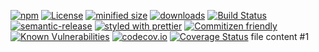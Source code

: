 [![npm](https://img.shields.io/npm/v/sync-test-repository.svg)](https://www.npmjs.com/package/sync-test-repository)
[![License](https://img.shields.io/badge/License-BSD%203--Clause-blue.svg)](https://opensource.org/licenses/BSD-3-Clause)
[![minified size](https://badgen.net/bundlephobia/min/sync-test-repository)](https://bundlephobia.com/result?p=sync-test-repository)
[![downloads](http://img.shields.io/npm/dm/sync-test-repository.svg?style=flat-square)](https://npmjs.org/package/sync-test-repository)
[![Build Status](https://travis-ci.com/arlac77/sync-test-repository.svg?branch=master)](https://travis-ci.com/arlac77/sync-test-repository)
[![semantic-release](https://img.shields.io/badge/%20%20%F0%9F%93%A6%F0%9F%9A%80-semantic--release-e10079.svg)](https://github.com/arlac77/sync-test-repository.git)
[![styled with prettier](https://img.shields.io/badge/styled_with-prettier-ff69b4.svg)](https://github.com/prettier/prettier)
[![Commitizen friendly](https://img.shields.io/badge/commitizen-friendly-brightgreen.svg)](http://commitizen.github.io/cz-cli/)
[![Known Vulnerabilities](https://snyk.io/test/github/arlac77/sync-test-repository/badge.svg)](https://snyk.io/test/github/arlac77/sync-test-repository)
[![codecov.io](http://codecov.io/github/arlac77/sync-test-repository/coverage.svg?branch=master)](http://codecov.io/github/arlac77/sync-test-repository?branch=master)
[![Coverage Status](https://coveralls.io/repos/arlac77/sync-test-repository/badge.svg)](https://coveralls.io/r/arlac77/sync-test-repository)
file content #1

